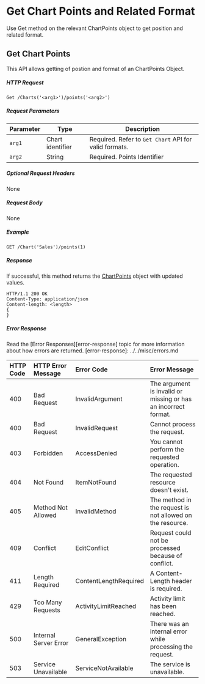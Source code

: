# Get Chart Points and Related Format

Use Get method on the relevant ChartPoints object to get position and related format.

## Get Chart Points

This API allows getting of postion and format of an ChartPoints Object. 

##### HTTP Request
```
Get /Charts('<arg1>')/points('<arg2>')

```

##### Request Parameters
Parameter       | Type | Description
--------------- | ------ | ------------
 `arg1`| Chart identifier | Required. Refer to `Get Chart` API for valid formats.
 `arg2`| String | Required. Points Identifier
 

##### Optional Request Headers
None

##### Request Body

None

##### Example 


<!-- { "blockType": "request", "name": "get-chart-points" } -->
```http
GET /Chart('Sales')/points(1)

```

##### Response

If successful, this method returns the [ChartPoints](../../resources/chartPoints.md) object with updated values.

<!-- { "blockType": "response", "@odata.type": "ChartPoints" } -->
```http
HTTP/1.1 200 OK
Content-Type: application/json
Content-length: <length>
{
}
```



##### Error Response

Read the [Error Responses][error-response] topic for more information about how errors are returned.
[error-response]: ../../misc/errors.md

 HTTP Code | HTTP Error Message | Error Code           | Error Message
:----------|:-------------------|:---------------------|:---------------------------------------------------------
 400       | Bad Request        | InvalidArgument      |The argument is invalid or missing or has an incorrect format. 
 400       | Bad Request        | InvalidRequest       | Cannot process the request.
 403       | Forbidden          | AccessDenied         | You cannot perform the requested operation.
 404       | Not Found          | ItemNotFound         | The requested resource doesn't exist.
 405       | Method Not Allowed | InvalidMethod        | The method in the request is not allowed on the resource. 
 409       | Conflict           | EditConflict         | Request could not be processed because of conflict.
 411       | Length Required    | ContentLengthRequired| A Content-Length header is required.
 429       |Too Many Requests        |ActivityLimitReached|Activity limit has been reached.
 500       | Internal Server Error|GeneralException    | There was an internal error while processing the request.
 503       | Service Unavailable| ServiceNotAvailable  | The service is unavailable.
